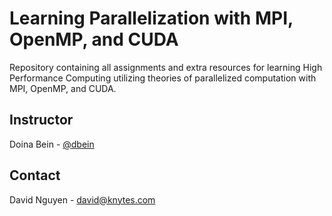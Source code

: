 # Learning Parallelization with MPI, OpenMP, and CUDA
Repository containing all assignments and extra resources for learning High Performance Computing utilizing theories of parallelized computation with MPI, OpenMP, and CUDA.

## Instructor
Doina Bein - [@dbein](https://github.com/dbein)

## Contact
David Nguyen - david@knytes.com
